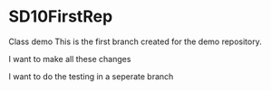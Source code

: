 # SD10FirstRep

Class demo
This is the first branch created for the demo repository.

I want to make all these changes

I want to do the testing in a seperate branch
